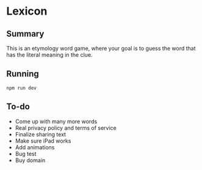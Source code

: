 # Lexicon

## Summary

This is an etymology word game, where your goal is to guess the word that has the literal meaning in the clue.

## Running

`npm run dev`

## To-do

* Come up with many more words
* Real privacy policy and terms of service
* Finalize sharing text
* Make sure iPad works
* Add animations
* Bug test
* Buy domain